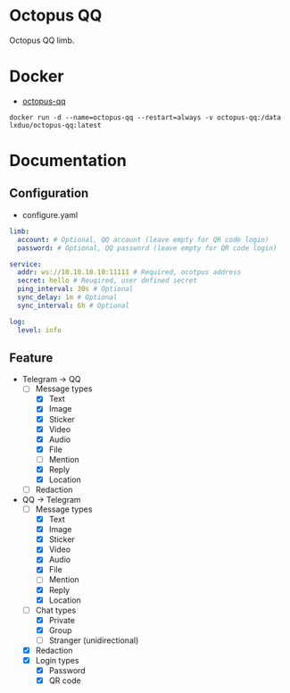 # Octopus QQ
Octopus QQ limb.

# Docker
* [octopus-qq](https://hub.docker.com/r/lxduo/octopus-qq)
```shell
docker run -d --name=octopus-qq --restart=always -v octopus-qq:/data lxduo/octopus-qq:latest
```

# Documentation

## Configuration
* configure.yaml
```yaml
limb:
  account: # Optional, QQ account (leave empty for QR code login)
  password: # Optional, QQ password (leave empty for QR code login)

service:
  addr: ws://10.10.10.10:11111 # Required, ocotpus address
  secret: hello # Reuqired, user defined secret
  ping_interval: 30s # Optional
  sync_delay: 1m # Optional
  sync_interval: 6h # Optional

log:
  level: info
```

## Feature

* Telegram → QQ
  * [ ] Message types
    * [x] Text
	* [x] Image
	* [x] Sticker
	* [x] Video
	* [x] Audio
    * [x] File
    * [ ] Mention
    * [x] Reply
    * [x] Location
  * [ ] Redaction

* QQ → Telegram
  * [ ] Message types
    * [x] Text
	* [x] Image
	* [x] Sticker
	* [x] Video
	* [x] Audio
    * [x] File
    * [ ] Mention
    * [x] Reply
    * [x] Location
  * [ ] Chat types
    * [x] Private
    * [x] Group
    * [ ] Stranger (unidirectional)
  * [x] Redaction
  * [x] Login types
	* [x] Password
	* [x] QR code
